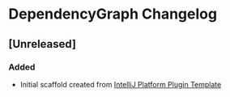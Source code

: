 <!-- Keep a Changelog guide -> https://keepachangelog.com -->

# DependencyGraph Changelog

## [Unreleased]
### Added
- Initial scaffold created from [IntelliJ Platform Plugin Template](https://github.com/JetBrains/intellij-platform-plugin-template)

